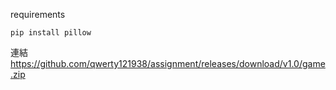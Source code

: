 requirements
```
pip install pillow
```
連結
https://github.com/qwerty121938/assignment/releases/download/v1.0/game.zip


